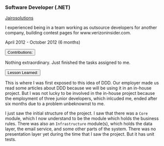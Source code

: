 <div class="d-flex flex-column flex-md-row justify-content-between">
    <div class="flex-grow-1">
        <h3 class="mb-0">Software Developer (.NET)</h3>
        <div class="subheading mb-3">
            <a href="http://www.jairosolutions.com/">Jairosolutions</a>
        </div>
        <p>
            I experienced being in a team working as outsource developers for another company, building contest pages for www.verizoninsider.com.
        </p>
    </div>
    <div class="flex-shrink-0"><span class="text-primary">April 2012 - October 2012 (6 months)</span></div>    
</div>

<div class="accordion mb-5 mt-2" id="experience-1-jairo-accordion">
    <div class="card">
        <div class="card-header p-0" id="experience-1-jairo-heading-contributions">
            <p class="mb-0">
                <button class="btn btn-link btn-block text-left  collapsed" type="button" data-toggle="collapse" data-target="#experience-1-jairo-collapse-contributions" aria-expanded="true" aria-controls="experience-1-jairo-collapse-contributions">
                Contributions:
                </button>
            </p>
        </div>
        <div id="experience-1-jairo-collapse-contributions" class="collapse" aria-labelledby="experience-1-jairo-heading-contributions" data-parent="#experience-1-jairo-accordion">
            <div class="card-body">
                Nothing extraordinary. Just finished the tasks assigned to me.
            </div>
        </div>
    </div>
    <div class="card">
        <div class="card-header p-0" id="experience-1-jairo-heading-lessons-learned">
            <p class="mb-0">
                <button class="btn btn-link btn-block text-left  collapsed" type="button" data-toggle="collapse" data-target="#experience-1-jairo-collapse-lessons-learned" aria-expanded="false" aria-controls="experience-1-jairo-collapse-lessons-learned">
                Lesson Learned:
                </button>
            </p>
        </div>
        <div id="experience-1-jairo-collapse-lessons-learned" class="collapse" aria-labelledby="experience-1-jairo-heading-lessons-learned" data-parent="#experience-1-jairo-accordion">
	        <div class="card-body col-md-9">
                <div class="pr-3 border-right border-light">
                    <p>
                        This is where I was first exposed to this idea of DDD. Our employer made us read some articles about DDD because we will be using it in an in-house project. But I was not lucky to be involved in the in-house project because the employment of three junior developers, which inlcuded me, ended after six months due to a problem unbeknownst to me.
                    </p>
                    <p>
                        I just saw the initial structure of the project. I saw that there was a <code>Core</code> module, which I now understand to be the module which holds the business rules. There was also an <code>Infrastructure</code> module(s), which holds the data layer, the email service, and some other parts of the system. There was no presentation layer yet during the time that I saw the project. But it has unit tests.
                    </p>
                </div>
            </div>
        </div>
    </div>
</div>